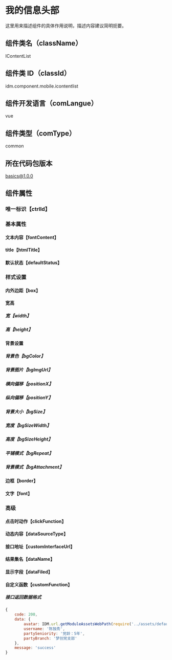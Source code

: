 # 我的信息头部

这里用来描述组件的具体作用说明，描述内容建议简明扼要。

## 组件类名（className）

IContentList

## 组件类 ID（classId）

idm.component.mobile.icontentlist

## 组件开发语言（comLangue）

vue

## 组件类型（comType）

common

## 所在代码包版本

basics@1.0.0

## 组件属性

### 唯一标识【ctrlId】

### 基本属性

#### 文本内容【fontContent】

#### title【htmlTitle】

#### 默认状态【defaultStatus】

### 样式设置

#### 内外边距【box】

#### 宽高

##### 宽【width】

##### 高【height】

#### 背景设置

##### 背景色【bgColor】

##### 背景图片【bgImgUrl】

##### 横向偏移【positionX】

##### 纵向偏移【positionY】

##### 背景大小【bgSize】

##### 宽度【bgSizeWidth】

##### 高度【bgSizeHeight】

##### 平铺模式【bgRepeat】

##### 背景模式【bgAttachment】

#### 边框【border】

#### 文字【font】

### 高级

#### 点击时动作【clickFunction】

#### 动态内容【dataSourceType】

#### 接口地址【customInterfaceUrl】

#### 结果集名【dataName】

#### 显示字段【dataFiled】

#### 自定义函数【customFunction】

##### 接口返回数据格式

```js
{
    code: 200,
    data: {
        avatar: IDM.url.getModuleAssetsWebPath(require('../assets/default-avatar.png'), _this.moduleObject),
        username: '陈独秀',
        partySeniority: '党龄：5年',
        partyBranch: '梦创党支部'
    },
    message: 'success'
}
```
